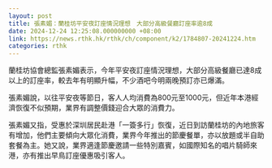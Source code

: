 ```yaml
---
layout: post
title: 張素媚：蘭桂坊平安夜訂座情況理想　大部分高級餐廳訂座率逾8成
date: 2024-12-24 12:25:08.000000000 +08:00
link: https://news.rthk.hk/rthk/ch/component/k2/1784807-20241224.htm
categories: rthk
---
```


蘭桂坊協會總監張素媚表示，今年平安夜訂座情況理想，大部分高級餐廳已達8成以上的訂座率，較去年有明顯升幅，不少酒吧今明兩晚預訂亦已爆滿。

張素媚說，以往平安夜等節日，客人人均消費為800元至1000元，但近年本港經濟恢復不似預期，業界有調整價錢迎合大眾的消費力。

張素媚又指，受惠於深圳居民赴港「一簽多行」恢復，近日到訪蘭桂坊的內地旅客有增加，他們主要傾向大眾化消費，業界今年推出的節慶餐單，亦以放題或半自助套餐為主。她又說，業界適逢節慶邀請一些特別嘉賓，如國際知名的唱片騎師來港，亦有推出早鳥訂座優惠吸引客人。
